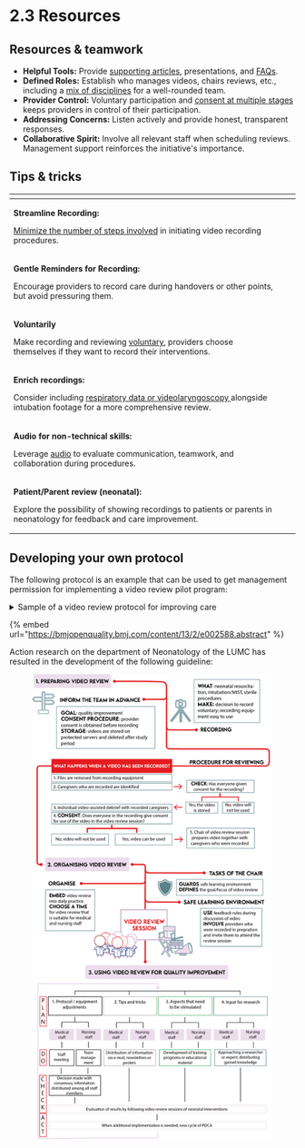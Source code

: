 # 2.3 Resources

## **Resources & teamwork**

* **Helpful Tools:** Provide [supporting articles](../1.-preproduction/1.4-unburdening-the-process.md), presentations, and [FAQs](../../welcome/quick-start/faqs.md).
* **Defined Roles:** Establish who manages videos, chairs reviews, etc., including a [mix of disciplines](2.1-pioneer-team.md) for a well-rounded team.
* **Provider Control:** Voluntary participation and [consent at multiple stages](../3.-safe-simple-and-small#safe-obtaining-consent) keeps providers in control of their participation.
* **Addressing Concerns:** Listen actively and provide honest, transparent responses.
* **Collaborative Spirit:** Involve all relevant staff when scheduling reviews. Management support reinforces the initiative's importance.

## Tips & tricks

<table data-view="cards"><thead><tr><th></th><th></th><th></th></tr></thead><tbody><tr><td><p><strong>Streamline Recording:</strong></p><p><a href="../../level-2-in-action/8.-recording-during-the-intervention">Minimize the number of steps involved</a> in initiating video recording procedures.</p></td><td></td><td></td></tr><tr><td><p><strong>Gentle Reminders for Recording:</strong></p><p>Encourage providers to record care during handovers or other points, but avoid pressuring them.</p></td><td></td><td></td></tr><tr><td><p><strong>Voluntarily</strong></p><p>Make recording and reviewing <a href="../../level-2-in-action/5.-preparation-and-consent">voluntary</a>, providers choose themselves if they want to record their interventions.</p></td><td></td><td></td></tr><tr><td><p><strong>Enrich recordings:</strong></p><p>Consider including <a href="../../level-2-in-action/6.-recording-equipment/6.4-patient-monitoring-systems.md">respiratory data or videolaryngoscopy </a>alongside intubation footage for a more comprehensive review.</p></td><td></td><td></td></tr><tr><td><p><strong>Audio for non-technical skills:</strong></p><p>Leverage <a href="../3.-safe-simple-and-small/3.3-small.md">audio</a> to evaluate communication, teamwork, and collaboration during procedures.</p></td><td></td><td></td></tr><tr><td><p><strong>Patient/Parent review (neonatal):</strong></p><p>Explore the possibility of showing recordings to patients or parents in neonatology for feedback and care improvement.</p></td><td></td><td></td></tr></tbody></table>

## **Developing your own protocol**

The following protocol is an example that can be used to get management permission for implementing a video review pilot program:

<details>

<summary>Sample of a video review protocol for improving care</summary>

INTRODUCTION\
Video review offers a valuable tool for reflection and improvement in emergency or intensive care settings. This protocol outlines its implementation.\
\
GOAL\
Enhance quality of care through video review as an educational tool. Improve both technical and non-technical skills during emergency interventions.\


PREBRIEFING

* **Pre-briefing:**
  * Management informs staff (nursing & medical) about the pilot program, emphasizing a safe learning environment.
  * Gain staff buy-in through newsletters, handovers, and meetings.
* **Considerations:**
  * Importance of obtaining consent at all stages.
  * Maintaining patient privacy

PROCEDURE

1. **Before Intervention:**
   * Obtain consent from the entire team performing the intervention. (No recording if someone refuses)
   * Identify a recorder and camera position.
   * (Optional) Seek verbal consent from patient/family (when only used for quality assurance, not mandatory)
2. **Post-intervention:**
   * Standard post-briefing.
   * Re-obtain consent for video review (unused if refused)
   * Recordings stored on a secure server, accessible only to authorized personnel.
3. **Previewing by Caregivers:**
   * Obtain consent for using the video in the review session (unused if refused)

REVIEW

**Video Review Session:**

* **Focus:** Learning from successes and variations in care.
* **Duration:** Maximum 30 minutes
* **Timing:** 2-3 weeks after the procedure, during nurse handover (inviting medical staff)

POST-REVIEW

* Recordings deleted after use.
* Lessons learned inform future quality improvement initiatives.

**Medico-Legal Issues:**

* Incidents may be captured.
* Legal proceedings may require retaining evidence.
* Patient consent not mandatory for quality improvement (GDPR guidelines followed).
* All team members consented before/after recording and review. (Patient consent sought when possible).
* Legal counsel reviewed the protocol.
* Video data deleted after study completion.
* Standard practice includes video monitoring of patients in rooms.
* Recordings deemed an extension of standard care with patient consent (educational/research purposes).

**Informed Consent:**

* Not mandatory for quality improvement.
* Encouraged to obtain verbal consent from patients/families.
* Refusal to consent prevents recording.
* Triple consent process for caregivers ensures control throughout.

**Other considerations:**

* Hawthorne effect: potential for heightened performance (often positive) due to being observed.

</details>



{% embed url="https://bmjopenquality.bmj.com/content/13/2/e002588.abstract" %}



Action research on the department of Neonatology of the LUMC has resulted in the development of the following guideline:

<figure><img src="../../.gitbook/assets/(re)defined guideline for video review version GOEDE FIGUUR.png" alt=""><figcaption></figcaption></figure>
